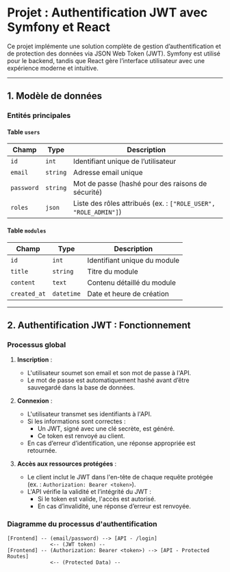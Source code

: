 # Projet : Authentification JWT avec Symfony et React

Ce projet implémente une solution complète de gestion d’authentification et de protection des données via JSON Web Token (JWT). Symfony est utilisé pour le backend, tandis que React gère l’interface utilisateur avec une expérience moderne et intuitive.

---

## 1. Modèle de données

### Entités principales

#### Table `users`
| Champ         | Type        | Description                                   |
|---------------|-------------|-----------------------------------------------|
| `id`          | `int`       | Identifiant unique de l’utilisateur           |
| `email`       | `string`    | Adresse email unique                         |
| `password`    | `string`    | Mot de passe (hashé pour des raisons de sécurité) |
| `roles`       | `json`      | Liste des rôles attribués (ex. : `["ROLE_USER", "ROLE_ADMIN"]`) |

#### Table `modules`
| Champ         | Type        | Description                                   |
|---------------|-------------|-----------------------------------------------|
| `id`          | `int`       | Identifiant unique du module                 |
| `title`       | `string`    | Titre du module                              |
| `content`     | `text`      | Contenu détaillé du module                   |
| `created_at`  | `datetime`  | Date et heure de création                    |


---

## 2. Authentification JWT : Fonctionnement

### Processus global

1. **Inscription** :
   - L'utilisateur soumet son email et son mot de passe à l'API.
   - Le mot de passe est automatiquement hashé avant d’être sauvegardé dans la base de données.

2. **Connexion** :
   - L'utilisateur transmet ses identifiants à l'API.
   - Si les informations sont correctes :
     - Un JWT, signé avec une clé secrète, est généré.
     - Ce token est renvoyé au client.
   - En cas d’erreur d’identification, une réponse appropriée est retournée.

3. **Accès aux ressources protégées** :
   - Le client inclut le JWT dans l'en-tête de chaque requête protégée (ex. : `Authorization: Bearer <token>`).
   - L'API vérifie la validité et l’intégrité du JWT :
     - Si le token est valide, l'accès est autorisé.
     - En cas d’invalidité, une réponse d’erreur est renvoyée.

### Diagramme du processus d'authentification
```plaintext
[Frontend] -- (email/password) --> [API - /login]
              <-- (JWT token) --
[Frontend] -- (Authorization: Bearer <token>) --> [API - Protected Routes]
              <-- (Protected Data) --

